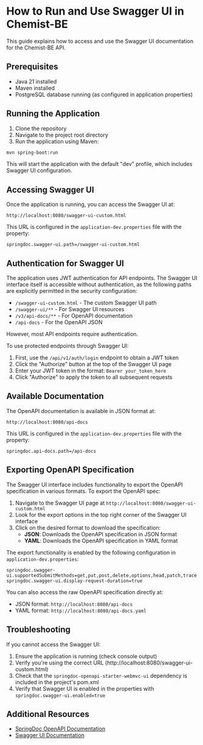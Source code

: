 # How to Run and Use Swagger UI in Chemist-BE

This guide explains how to access and use the Swagger UI documentation for the Chemist-BE API.

## Prerequisites

- Java 21 installed
- Maven installed
- PostgreSQL database running (as configured in application properties)

## Running the Application

1. Clone the repository
2. Navigate to the project root directory
3. Run the application using Maven:

```bash
mvn spring-boot:run
```

This will start the application with the default "dev" profile, which includes Swagger UI configuration.

## Accessing Swagger UI

Once the application is running, you can access the Swagger UI at:

```
http://localhost:8080/swagger-ui-custom.html
```

This URL is configured in the `application-dev.properties` file with the property:
```properties
springdoc.swagger-ui.path=/swagger-ui-custom.html
```

## Authentication for Swagger UI

The application uses JWT authentication for API endpoints. The Swagger UI interface itself is accessible without authentication, as the following paths are explicitly permitted in the security configuration:

- `/swagger-ui-custom.html` - The custom Swagger UI path
- `/swagger-ui/**` - For Swagger UI resources
- `/v3/api-docs/**` - For OpenAPI documentation
- `/api-docs` - For the OpenAPI JSON

However, most API endpoints require authentication.

To use protected endpoints through Swagger UI:

1. First, use the `/api/v1/auth/login` endpoint to obtain a JWT token
2. Click the "Authorize" button at the top of the Swagger UI page
3. Enter your JWT token in the format: `Bearer your_token_here`
4. Click "Authorize" to apply the token to all subsequent requests

## Available Documentation

The OpenAPI documentation is available in JSON format at:

```
http://localhost:8080/api-docs
```

This URL is configured in the `application-dev.properties` file with the property:
```properties
springdoc.api-docs.path=/api-docs
```

## Exporting OpenAPI Specification

The Swagger UI interface includes functionality to export the OpenAPI specification in various formats. To export the OpenAPI spec:

1. Navigate to the Swagger UI page at `http://localhost:8080/swagger-ui-custom.html`
2. Look for the export options in the top right corner of the Swagger UI interface
3. Click on the desired format to download the specification:
   - **JSON**: Downloads the OpenAPI specification in JSON format
   - **YAML**: Downloads the OpenAPI specification in YAML format

The export functionality is enabled by the following configuration in `application-dev.properties`:

```properties
springdoc.swagger-ui.supportedSubmitMethods=get,put,post,delete,options,head,patch,trace
springdoc.swagger-ui.display-request-duration=true
```

You can also access the raw OpenAPI specification directly at:
- JSON format: `http://localhost:8080/api-docs`
- YAML format: `http://localhost:8080/api-docs.yaml`

## Troubleshooting

If you cannot access the Swagger UI:

1. Ensure the application is running (check console output)
2. Verify you're using the correct URL (http://localhost:8080/swagger-ui-custom.html)
3. Check that the `springdoc-openapi-starter-webmvc-ui` dependency is included in the project's pom.xml
4. Verify that Swagger UI is enabled in the properties with `springdoc.swagger-ui.enabled=true`

## Additional Resources

- [SpringDoc OpenAPI Documentation](https://springdoc.org/)
- [Swagger UI Documentation](https://swagger.io/tools/swagger-ui/)

